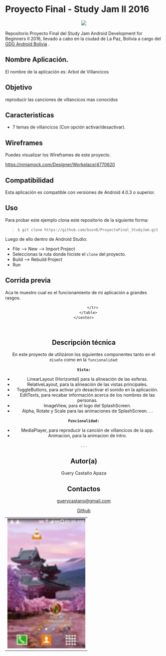 Proyecto Final - Study Jam II 2016
===
<div align="center">
    <center>
        <img src="http://developerstudyjams.com/images/masthead.png" width="400px"/>
    </center>
</div>

Repositorio Proyecto Final del Study Jam Android Development for Beginners II 2016, llevado a cabo en la ciudad de La Paz, Bolivia a cargo del <a target="_blank" href="http://www.gdg.androidbolivia.com">GDG Android Bolivia</a> .

Nombre Aplicación.
---
El nombre de la aplicación es: Arbol de Villancicos

Objetivo
---
reproducir las canciones de villancicos mas conocidos

Caracteristicas
---
* 7 temas de villancicos (Con opción activar/desactivar).


Wireframes
---
Puedes visualizar los Wireframes de este proyecto.

https://ninjamock.com/Designer/Workplace/4770620

Compatibilidad
---
Esta aplicación es compatible con versiones de Android 4.0.3 o superior.

Uso
---------
Para probar este ejemplo clona este repositorio de la siguiente forma:
>
>     $ git clone https://github.com/Gusn8/ProyectoFinal_StudyJam.git

Luego de ello dentro de Android Studio:

* File --> New --> Import Project
* Seleccionas la ruta donde hiciste el `clone` del proyecto.
* Build --> Rebuild Project
* Run

Corrida previa
---
Aca te muestro cual es el funcionamiento de mi aplicación a grandes rasgos.
<div align="center">
    <center>
        <table border="0">
            <tr>
                <td><img src="img/gif_aplicacion.gif" width="250"></td>

            </tr>
        </table>
    </center>
</div>
<br>

Descripción técnica
---
En este proyecto de utilizáron los siguientes componentes tanto en el `diseño` como en la `funcionalidad`:

**`Vista:`**
* LinearLayout (Horizontal) para la alineación de las esferas.
* RelativeLayout, para la alineación de las vistas principales.
* ToggleButtons, para activar y/o desactivar el sonido en la aplicación.
* EditTexts, para recabar información acerca de los nombres de las personas.
* ImageView, para el logo del SplashScreen.
* Alpha, Rotate y Scale para las animaciones de SplashScreen.
.
.

**`Funcionalidad:`**
* MediaPlayer, para reproducir la canción de villancicos de la app.
* Animacion, para la animacion de intro.

.
.
.

Autor(a)
---
Guery Castaño Apaza

Contactos
---
guerycastano@gmail.com

[Github](https://www.github.com/rygo)<br>
